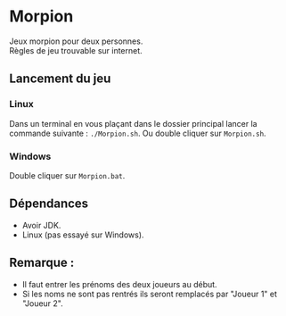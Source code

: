 # Morpion
Jeux morpion pour deux personnes.  
Règles de jeu trouvable sur internet.

## Lancement du jeu
### Linux
Dans un terminal en vous plaçant dans le dossier principal lancer la commande suivante : `./Morpion.sh`.
Ou double cliquer sur `Morpion.sh`.
### Windows
Double cliquer sur `Morpion.bat`.

## Dépendances
- Avoir JDK.
- Linux (pas essayé sur Windows).

## Remarque :  
- Il faut entrer les prénoms des deux joueurs au début.
- Si les noms ne sont pas rentrés ils seront remplacés par "Joueur 1" et "Joueur 2".
